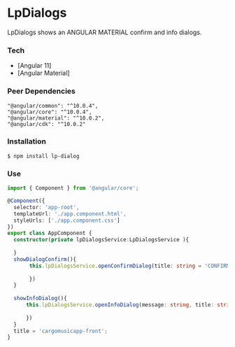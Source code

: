 # LpDialogs

LpDialogs shows an ANGULAR MATERIAL confirm and info dialogs. 

### Tech
* [Angular 11] 
* [Angular Material] 
### Peer Dependencies
```
"@angular/common": "^10.0.4",
"@angular/core": "^10.0.4",
"@angular/material": "^10.0.2",
"@angular/cdk": "^10.0.2"
```
### Installation
```
$ npm install lp-dialog
```
### Use
```typescript
import { Component } from '@angular/core';

@Component({
  selector: 'app-root',
  templateUrl: './app.component.html',
  styleUrls: ['./app.component.css']
})
export class AppComponent {
  constructor(private lpDialogsService:LpDialogsService ){
    
  }
  showDialogConfirm(){
       this.lpDialogsService.openConfirmDialog(title: string = 'CONFIRM DELETION', message: string = 'Are you sure?').subscribe((response:boolean)=>{
        
       })
  }
  
  showInfoDialog(){
      this.lpDialogsService.openInfoDialog(message: string, title: string, item?: string).subscribe(()=>{
         
      })
  }
  title = 'cargomusicapp-front';
}
```
















